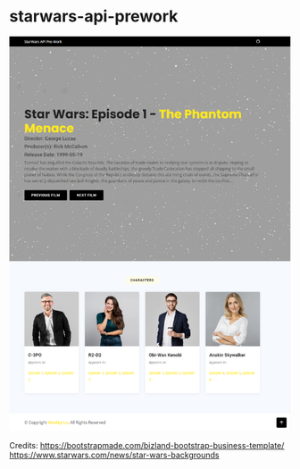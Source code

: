 # starwars-api-prework
![screenshot](https://raw.githubusercontent.com/wesleylo/starwars-api-prework/main/assets/img/screenshot.png)

Credits:
https://bootstrapmade.com/bizland-bootstrap-business-template/
https://www.starwars.com/news/star-wars-backgrounds
